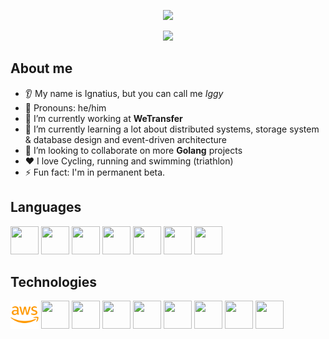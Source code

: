 <p align="center">
  <img src="https://capsule-render.vercel.app/api?text=Hey👋&animation=fadeIn&type=waving&color=gradient&height=200"/>
</p>

<p align="center">
  <a href="https://www.linkedin.com/in/ignatius-de-villiers-11324b133/">
    <img height="45" src="https://github.com/iggydv/iggydv/assets/21292065/0c9bab73-2260-4241-95c6-2fa2f6dfff74"/>
  </a>
</p>


## About me

* 👂 My name is Ignatius, but you can call me _Iggy_
* 👩 Pronouns: he/him
* 🔭 I’m currently working at **WeTransfer**
* 🌱 I’m currently learning a lot about distributed systems, storage system & database design and event-driven architecture
* 🤝 I’m looking to collaborate on more **Golang** projects
* ❤️ I love Cycling, running and swimming (triathlon)
* ⚡ Fun fact: I'm in permanent beta.

## Languages

<p align="left">
  <img src="https://cdn.jsdelivr.net/gh/devicons/devicon/icons/java/java-original-wordmark.svg" width="45" height="45"/>
  <img src="https://cdn.jsdelivr.net/gh/devicons/devicon/icons/python/python-original-wordmark.svg" width="45" height="45"/>
  <img src="https://cdn.jsdelivr.net/gh/devicons/devicon/icons/go/go-original-wordmark.svg" width="45" height="45"/>
  <img src="https://cdn.jsdelivr.net/gh/devicons/devicon/icons/ruby/ruby-plain-wordmark.svg" width="45" height="45"/>
  <img src="https://cdn.jsdelivr.net/gh/devicons/devicon/icons/bash/bash-original.svg" width="45" height="45"/>
  <img src="https://cdn.jsdelivr.net/gh/devicons/devicon/icons/kotlin/kotlin-original-wordmark.svg" width="45" height="45"/>
  <img src="https://cdn.jsdelivr.net/gh/devicons/devicon/icons/mysql/mysql-original-wordmark.svg" width="45" height="45"/>          
</p>

## Technologies

<p align="left">
  <img src="https://github.com/devicons/devicon/blob/v2.16.0/icons/amazonwebservices/amazonwebservices-plain-wordmark.svg" width="45" height="45"/>
  <img src="https://cdn.jsdelivr.net/gh/devicons/devicon/icons/googlecloud/googlecloud-original.svg" width="45" height="45"/>
  <img src="https://cdn.jsdelivr.net/gh/devicons/devicon/icons/apache/apache-original.svg" width="45" height="45"/>
  <img src="https://cdn.jsdelivr.net/gh/devicons/devicon/icons/graphql/graphql-plain.svg" width="45" height="45"/>
  <img src="https://cdn.jsdelivr.net/gh/devicons/devicon/icons/gitlab/gitlab-original.svg" width="45" height="45"/>
  <img src="https://cdn.jsdelivr.net/gh/devicons/devicon/icons/github/github-original.svg" width="45" height="45"/>
  <img src="https://cdn.jsdelivr.net/gh/devicons/devicon/icons/kubernetes/kubernetes-plain-wordmark.svg" width="45" height="45"/>
  <img src="https://cdn.jsdelivr.net/gh/devicons/devicon/icons/docker/docker-plain-wordmark.svg" width="45" height="45"/>
  <img src="https://cdn.jsdelivr.net/gh/devicons/devicon/icons/terraform/terraform-original.svg" width="45" height="45"/>
</p>
